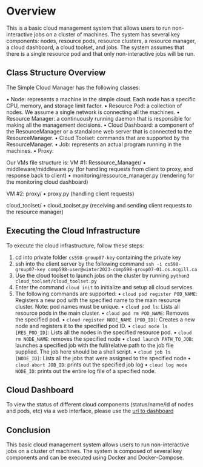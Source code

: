 
# Overview
This is a basic cloud management system that allows users to run non-interactive jobs on a cluster of machines. The system has several key components: nodes, resource pods, resource clusters, a resource manager, a cloud dashboard, a cloud toolset, and jobs. The system assumes that there is a single resource pod and that only non-interactive jobs will be run.

## Class Structure Overview
The Simple Cloud Manager has the following classes:

• Node: represents a machine in the simple cloud. Each node has a specific CPU, memory, and storage limit factor.
• Resource Pod: a collection of nodes. We assume a single network is connecting all the machines.
• Resource Manager: a continuously running daemon that is responsible for making all the management decisions.
• Cloud Dashboard: a component of the ResourceManager or a standalone web server that is connected to the ResourceManager.
• Cloud Toolset: commands that are supported by the ResourceManager.
• Job: represents an actual program running in the machines.
• Proxy: 

Our VMs file structure is: 
VM #1: Ressource_Manager/
• middleware/middleware.py (for handling requests from client to proxy, and response back to client)
• monitoring/ressource_manager.py (rendering for the monitoring cloud dashboard)

VM #2: 
proxy/
• proxy.py (handling client requests)

cloud_toolset/
• cloud_toolset.py (receiving and sending client requests to the resource manager)

## Executing the Cloud Infrastructure
To execute the cloud infrastructure, follow these steps:

1. cd into private folder `cs598-group07-key` containing the private key
2. ssh into the client server by the following command `ssh -i cs598-group07-key comp598-user@winter2023-comp598-group07-01.cs.mcgill.ca`
3. Use the cloud toolset to launch jobs on the cluster by running `python3 cloud_toolset/cloud_toolset.py`
4. Enter the command `cloud init` to initialize and setup all cloud services. 
5. The following commands are supported:
• `cloud pod register POD_NAME`: Registers a new pod with the specified name to the main resource cluster. Note: pod names must be unique.
• `cloud pod ls`: Lists all resource pods in the main cluster. 
• `cloud pod rm POD_NAME`: Removes the specified pod.
• `cloud register NODE_NAME [POD_ID]`: Creates a new node and registers it to the specified pod ID.
• `cloud node ls [RES_POD_ID]`: Lists all the nodes in the specified resource pod.
• `cloud rm NODE_NAME`: removes the specified node
• `cloud launch PATH_TO_JOB`: launches a specified job with the full/relative path to the job file supplied. The job here should be a shell script.
• `cloud job ls [NODE_ID]`: Lists all the jobs that were assigned to the specified node
• `cloud abort JOB_ID`: prints out the specified job log
• `cloud log node NODE_ID`: prints out the entire log file of a specified node.

## Cloud Dashboard
To view the status of different cloud components (status/name/id of nodes and pods, etc) via a web interface, please use the [url to dashboard](https://winter2023-comp598-group07-02.cs.mcgill.ca/)

## Conclusion
This basic cloud management system allows users to run non-interactive jobs on a cluster of machines. The system is composed of several key components and can be executed using Docker and Docker-Compose.
